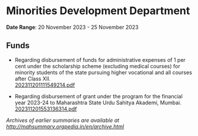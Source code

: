 # Minorities Development Department

**Date Range**: 20 November 2023 - 25 November 2023


## Funds
- Regarding disbursement of funds for administrative expenses of 1 per cent under the scholarship scheme (excluding medical courses) for minority students of the state pursuing higher vocational and all courses after Class XII.\
  [202311201111549214.pdf](https://gr.maharashtra.gov.in/Site/Upload/Government%20Resolutions/English/202311201111549214.pdf)

- Regarding disbursement of grant under the program for the financial year 2023-24 to Maharashtra State Urdu Sahitya Akademi, Mumbai.\
  [202311201553136314.pdf](https://gr.maharashtra.gov.in/Site/Upload/Government%20Resolutions/English/202311201553136314.pdf)


*Archives of earlier summaries are available at http://mahsummary.orgpedia.in/en/archive.html*